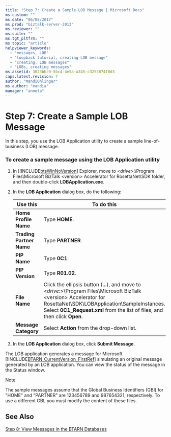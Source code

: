 ```yaml
---
title: "Step 7: Create a Sample LOB Message | Microsoft Docs"
ms.custom: ""
ms.date: "06/08/2017"
ms.prod: "biztalk-server-2013"
ms.reviewer: ""
ms.suite: ""
ms.tgt_pltfrm: ""
ms.topic: "article"
helpviewer_keywords: 
  - "messages, LOB"
  - "loopback tutorial, creating LOB message"
  - "creating, LOB messages"
  - "LOBs, creating messages"
ms.assetid: 3023bbc0-5bc4-4e5a-a345-c3253874f0d3
caps.latest.revision: 7
author: "MandiOhlinger"
ms.author: "mandia"
manager: "anneta"
---
```

# Step 7: Create a Sample LOB Message
In this step, you use the LOB Application utility to create a sample line-of-business (LOB) message.  
  
### To create a sample message using the LOB Application utility  
  
1.  In [!INCLUDE[btsWinNoVersion](../../includes/btswinnoversion-md.md)] Explorer, move to \<*drive*>:\Program Files\Microsoft BizTalk \<version> Accelerator for RosettaNet\SDK folder, and then double-click **LOBApplication.exe**.  
  
2.  In the **LOB Application** dialog box, do the following:  
  
    |**Use this**|**To do this**|  
    |------------------|--------------------|  
    |**Home Profile Name**|Type **HOME**.|  
    |**Trading Partner Name**|Type **PARTNER**.|  
    |**PIP Name**|Type **0C1**.|  
    |**PIP Version**|Type **R01.02**.|  
    |**File Name**|Click the ellipsis button (**...**), and move to \<*drive*:>\Program Files\Microsoft BizTalk \<version> Accelerator for RosettaNet\SDK\LOBApplication\SampleInstances. Select **0C1_Request.xml** from the list of files, and then click **Open**.|  
    |**Message Category**|Select **Action** from the drop-down list.|  
  
3.  In the **LOB Application** dialog box, click **Submit Message**.  
  
 The LOB application generates a message for Microsoft [!INCLUDE[BTARN_CurrentVersion_FirstRef](../../includes/btarn-currentversion-firstref-md.md)] simulating an original message generated by an LOB application. You can view the status of the message in the Status window.  
  
> [!NOTE]
>  The sample messages assume that the Global Business Identifiers (GBI) for "HOME" and "PARTNER" are 123456789 and 987654321, respectively. To use a different GBI, you must modify the content of these files.  
  
## See Also  
 [Step 8: View Messages in the BTARN Databases](../../adapters-and-accelerators/accelerator-rosettanet/step-8-view-messages-in-the-btarn-databases.md)